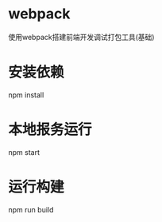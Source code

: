 # webpack
使用webpack搭建前端开发调试打包工具(基础)


# 安装依赖
npm install

# 本地报务运行
npm start

# 运行构建
npm run build

